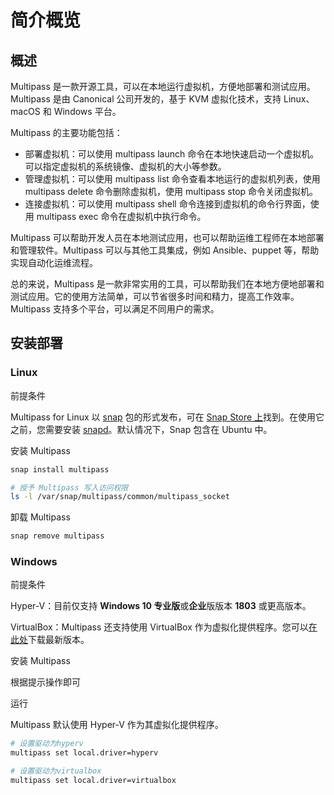 # 简介概览

## 概述

Multipass 是一款开源工具，可以在本地运行虚拟机，方便地部署和测试应用。Multipass 是由 Canonical 公司开发的，基于 KVM 虚拟化技术，支持 Linux、macOS 和 Windows 平台。

Multipass 的主要功能包括：

- 部署虚拟机：可以使用 multipass launch 命令在本地快速启动一个虚拟机。可以指定虚拟机的系统镜像、虚拟机的大小等参数。
- 管理虚拟机：可以使用 multipass list 命令查看本地运行的虚拟机列表，使用 multipass delete 命令删除虚拟机，使用 multipass stop 命令关闭虚拟机。
- 连接虚拟机：可以使用 multipass shell 命令连接到虚拟机的命令行界面，使用 multipass exec 命令在虚拟机中执行命令。

Multipass 可以帮助开发人员在本地测试应用，也可以帮助运维工程师在本地部署和管理软件。Multipass 可以与其他工具集成，例如 Ansible、puppet 等，帮助实现自动化运维流程。

总的来说，Multipass 是一款非常实用的工具，可以帮助我们在本地方便地部署和测试应用。它的使用方法简单，可以节省很多时间和精力，提高工作效率。Multipass 支持多个平台，可以满足不同用户的需求。

## 安装部署

### Linux

前提条件

Multipass for Linux 以 [snap](https://snapcraft.io/docs/) 包的形式发布，可在 [Snap Store 上](https://snapcraft.io/multipass)找到。在使用它之前，您需要安装 [snapd](https://docs.snapcraft.io/core/install)。默认情况下，Snap 包含在 Ubuntu 中。

安装 Multipass

```sh
snap install multipass

# 授予 Multipass 写入访问权限
ls -l /var/snap/multipass/common/multipass_socket
```

卸载 Multipass

```sh
snap remove multipass
```

### Windows

前提条件

Hyper-V：目前仅支持 **Windows 10 专业版**或**企业**版版本 **1803** 或更高版本。

VirtualBox：Multipass 还支持使用 VirtualBox 作为虚拟化提供程序。您可以[在此处](https://www.oracle.com/technetwork/server-storage/virtualbox/downloads/index.html)下载最新版本。

安装 Multipass

根据提示操作即可

运行

Multipass 默认使用 Hyper-V 作为其虚拟化提供程序。

```sh
# 设置驱动为hyperv
multipass set local.driver=hyperv

# 设置驱动为virtualbox
multipass set local.driver=virtualbox
```
